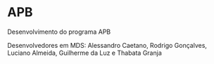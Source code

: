 APB
===

Desenvolvimento do programa APB 

Desenvolvedores em MDS: Alessandro Caetano, Rodrigo Gonçalves, Luciano Almeida, Guilherme da Luz e Thabata Granja
